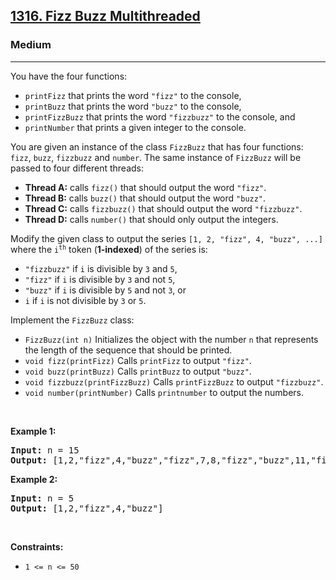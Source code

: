 <h2><a href="https://leetcode.com/problems/fizz-buzz-multithreaded/">1316. Fizz Buzz Multithreaded</a></h2><h3>Medium</h3><hr><p>You have the four functions:</p>

<ul>
	<li><code>printFizz</code> that prints the word <code>&quot;fizz&quot;</code> to the console,</li>
	<li><code>printBuzz</code> that prints the word <code>&quot;buzz&quot;</code> to the console,</li>
	<li><code>printFizzBuzz</code> that prints the word <code>&quot;fizzbuzz&quot;</code> to the console, and</li>
	<li><code>printNumber</code> that prints a given integer to the console.</li>
</ul>

<p>You are given an instance of the class <code>FizzBuzz</code> that has four functions: <code>fizz</code>, <code>buzz</code>, <code>fizzbuzz</code> and <code>number</code>. The same instance of <code>FizzBuzz</code> will be passed to four different threads:</p>

<ul>
	<li><strong>Thread A:</strong> calls <code>fizz()</code> that should output the word <code>&quot;fizz&quot;</code>.</li>
	<li><strong>Thread B:</strong> calls <code>buzz()</code> that should output the word <code>&quot;buzz&quot;</code>.</li>
	<li><strong>Thread C:</strong> calls <code>fizzbuzz()</code> that should output the word <code>&quot;fizzbuzz&quot;</code>.</li>
	<li><strong>Thread D:</strong> calls <code>number()</code> that should only output the integers.</li>
</ul>

<p>Modify the given class to output the series <code>[1, 2, &quot;fizz&quot;, 4, &quot;buzz&quot;, ...]</code> where the <code>i<sup>th</sup></code> token (<strong>1-indexed</strong>) of the series is:</p>

<ul>
	<li><code>&quot;fizzbuzz&quot;</code> if <code>i</code> is divisible by <code>3</code> and <code>5</code>,</li>
	<li><code>&quot;fizz&quot;</code> if <code>i</code> is divisible by <code>3</code> and not <code>5</code>,</li>
	<li><code>&quot;buzz&quot;</code> if <code>i</code> is divisible by <code>5</code> and not <code>3</code>, or</li>
	<li><code>i</code> if <code>i</code> is not divisible by <code>3</code> or <code>5</code>.</li>
</ul>

<p>Implement the <code>FizzBuzz</code> class:</p>

<ul>
	<li><code>FizzBuzz(int n)</code> Initializes the object with the number <code>n</code> that represents the length of the sequence that should be printed.</li>
	<li><code>void fizz(printFizz)</code> Calls <code>printFizz</code> to output <code>&quot;fizz&quot;</code>.</li>
	<li><code>void buzz(printBuzz)</code> Calls <code>printBuzz</code> to output <code>&quot;buzz&quot;</code>.</li>
	<li><code>void fizzbuzz(printFizzBuzz)</code> Calls <code>printFizzBuzz</code> to output <code>&quot;fizzbuzz&quot;</code>.</li>
	<li><code>void number(printNumber)</code> Calls <code>printnumber</code> to output the numbers.</li>
</ul>

<p>&nbsp;</p>
<p><strong class="example">Example 1:</strong></p>
<pre><strong>Input:</strong> n = 15
<strong>Output:</strong> [1,2,"fizz",4,"buzz","fizz",7,8,"fizz","buzz",11,"fizz",13,14,"fizzbuzz"]
</pre><p><strong class="example">Example 2:</strong></p>
<pre><strong>Input:</strong> n = 5
<strong>Output:</strong> [1,2,"fizz",4,"buzz"]
</pre>
<p>&nbsp;</p>
<p><strong>Constraints:</strong></p>

<ul>
	<li><code>1 &lt;= n &lt;= 50</code></li>
</ul>
